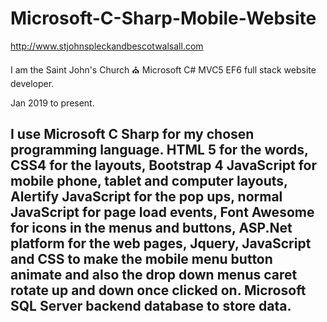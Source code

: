 # Microsoft-C-Sharp-Mobile-Website

http://www.stjohnspleckandbescotwalsall.com

I am the Saint John's Church ⛪️ Microsoft C# MVC5 EF6 full stack website developer.

Jan 2019 to present. 

I use Microsoft C Sharp for my chosen programming language. 
HTML 5 for the words, CSS4 for the layouts, 
Bootstrap 4 JavaScript for mobile phone, tablet and computer layouts, 
Alertify JavaScript for the pop ups, 
normal JavaScript for page load events, 
Font Awesome for icons in the menus and buttons, 
ASP.Net platform for the web pages, 
Jquery, JavaScript and CSS to make the mobile
menu button animate and also the drop down menus caret
rotate up and down once clicked on. 
Microsoft SQL Server backend database to store data. 
------
